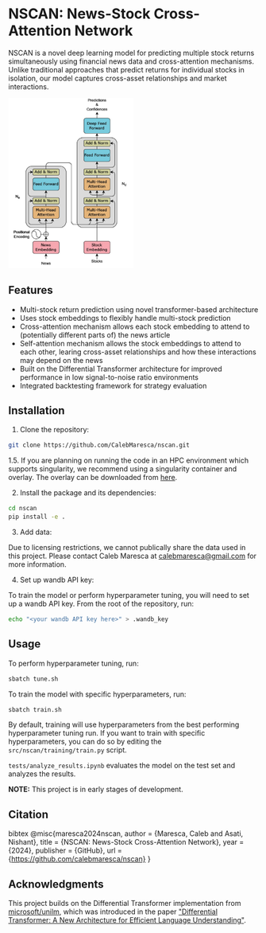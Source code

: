 # NSCAN: News-Stock Cross-Attention Network

NSCAN is a novel deep learning model for predicting multiple stock returns simultaneously using financial news data and cross-attention mechanisms. Unlike traditional approaches that predict returns for individual stocks in isolation, our model captures cross-asset relationships and market interactions.

<img src="NSCAN-architecture.jpg" width="50%" alt="NSCAN Architecture">

## Features

- Multi-stock return prediction using novel transformer-based architecture
- Uses stock embeddings to flexibly handle multi-stock prediction
- Cross-attention mechanism allows each stock embedding to attend to (potentially different parts of) the news article
- Self-attention mechanism allows the stock embeddings to attend to each other, learing cross-asset relationships and how these interactions may depend on the news
- Built on the Differential Transformer architecture for improved performance in low signal-to-noise ratio environments
- Integrated backtesting framework for strategy evaluation

## Installation

1. Clone the repository:

```bash
git clone https://github.com/CalebMaresca/nscan.git
```

1.5. If you are planning on running the code in an HPC environment which supports singularity, we recommend using a singularity container and overlay.
The overlay can be downloaded from [here](https://drive.google.com/file/d/1sljO9N2RlG9KtU_HplpheeQIWpIf7efs/view?usp=drive_link).

2. Install the package and its dependencies:

```bash
cd nscan
pip install -e .
```

3. Add data:

Due to licensing restrictions, we cannot publically share the data used in this project. Please contact Caleb Maresca at calebmaresca@gmail.com for more information.

4. Set up wandb API key:

To train the model or perform hyperparameter tuning, you will need to set up a wandb API key. From the root of the repository, run:

```bash
echo "<your wandb API key here>" > .wandb_key
```

## Usage

To perform hyperparameter tuning, run:

```bash
sbatch tune.sh
```

To train the model with specific hyperparameters, run:

```bash
sbatch train.sh
```

By default, training will use hyperparameters from the best performing hyperparameter tuning run. If you want to train with specific hyperparameters, you can do so by editing the `src/nscan/training/train.py` script.

`tests/analyze_results.ipynb` evaluates the model on the test set and analyzes the results.

__NOTE:__ This project is in early stages of development.

## Citation

bibtex
@misc{maresca2024nscan,
author = {Maresca, Caleb and Asati, Nishant},
title = {NSCAN: News-Stock Cross-Attention Network},
year = {2024},
publisher = {GitHub},
url = {https://github.com/calebmaresca/nscan}
}

## Acknowledgments

This project builds on the Differential Transformer implementation from [microsoft/unilm](https://github.com/microsoft/unilm/tree/master/diff-transformer), which was introduced in the paper ["Differential Transformer: A New Architecture for Efficient Language Understanding"](https://arxiv.org/abs/2410.05258).
